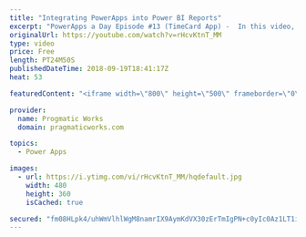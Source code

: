 ```yaml
---
title: "Integrating PowerApps into Power BI Reports"
excerpt: "PowerApps a Day Episode #13 (TimeCard App) -  In this video, you'll see how to integrate small PowerApps applications into Power BI reports to make your reports actionable.    PowerApps and Power Platform Training : https://pragmaticworks.com/training/on-demand-training  - - - - - - - - - - - - - - -"
originalUrl: https://youtube.com/watch?v=rHcvKtnT_MM
type: video
price: Free
length: PT24M50S
publishedDateTime: 2018-09-19T18:41:17Z
heat: 53

featuredContent: "<iframe width=\"800\" height=\"500\" frameborder=\"0\" src=\"https://www.youtube.com/embed/rHcvKtnT_MM\" allow=\"accelerometer; autoplay; encrypted-media; gyroscope; picture-in-picture\" allowfullscreen></iframe>"

provider:
  name: Progmatic Works
  domain: pragmaticworks.com

topics:
  - Power Apps

images:
  - url: https://i.ytimg.com/vi/rHcvKtnT_MM/hqdefault.jpg
    width: 480
    height: 360
    isCached: true

secured: "fm08HLpk4/uhWmVlhlWgM8namrIX9AymKdVX30zErTmIgPN+c0yIc0Az1LT1iGwl5U8rNaR+LDYLSzJWxoPnQTc/gsiuHIqoCrq/TynvM6PFrmjo/f9KX4fGKybICIhbcoEzXBvl3qiCVnzBIillaDaV77UeiVO/W+oJF08ksZgw69Mrlvae/db8gd18lTljdgwgQxwjcPC9eaDOp/ux913b7YTbdFHDQzld5H0STQvBoB5z4GX5X2M3navjX9ZKq+KW5Mno9aoNZ6o9SZzMEmfAtfNoge+6jdqwqJuLrhZQwPsWt888FK6U1FdCWA7dIVXNZUU72+D1lY1XCyDEIJWu5s9OHHdOMUkjGZa1ub1/nGgIhEYx3yVgHy69p1YG59VaJgRd38TXlhot9Yr6otpv5CwhnQXkEBAcb0iE7PA=;QOclQhgORUtnkAfP/Pf0gQ=="
---
```


